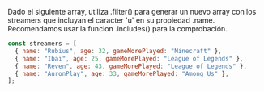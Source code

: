 Dado el siguiente array, utiliza .filter() para generar un nuevo array con los streamers que incluyan el caracter 'u' en su propiedad .name. Recomendamos usar la funcion .includes() para la comprobación.

```js
const streamers = [
  { name: "Rubius", age: 32, gameMorePlayed: "Minecraft" },
  { name: "Ibai", age: 25, gameMorePlayed: "League of Legends" },
  { name: "Reven", age: 43, gameMorePlayed: "League of Legends" },
  { name: "AuronPlay", age: 33, gameMorePlayed: "Among Us" },
];
```
